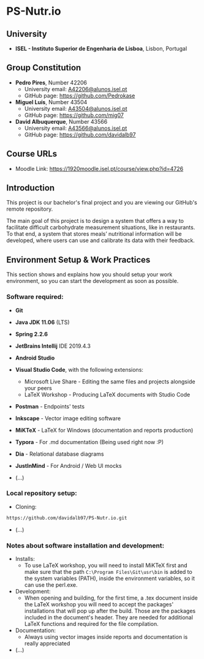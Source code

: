 # PS-Nutr.io

## University

- **ISEL - Instituto Superior de Engenharia de Lisboa**, Lisbon, Portugal 

## Group Constitution

- **Pedro Pires**, Number 42206
  - University email: A42206@alunos.isel.pt
  - GitHub page: https://github.com/Pedrokase
- **Miguel Luís**, Number 43504
  - University email: A43504@alunos.isel.pt
  - GitHub page: https://github.com/mig07
- **David Albuquerque**, Number 43566
  - University email: A43566@alunos.isel.pt
  - GitHub page: https://github.com/davidalb97

## Course URLs

- Moodle Link: https://1920moodle.isel.pt/course/view.php?id=4726

## Introduction

This project is our bachelor's final project and you are viewing our GitHub's remote repository.

The main goal of this project is to design a system that offers a way to facilitate difficult carbohydrate measurement situations, like in restaurants. To that end, a system that stores meals’ nutritional information will be developed, where users can use and calibrate its data with their feedback.

## Environment Setup & Work Practices

This section shows and explains how you should setup your work environment, so you can start the development as soon as possible.

### Software required:

- **Git**

- **Java JDK 11.06** (LTS)
- **Spring 2.2.6**

- **JetBrains Intellij** IDE 2019.4.3
- **Android Studio**
- **Visual Studio Code**, with the following extensions:
  - Microsoft Live Share - Editing the same files and projects alongside your peers
  - LaTeX Workshop - Producing LaTeX documents with Studio Code
- **Postman** - Endpoints' tests
- **Inkscape** - Vector image editing software
- **MiKTeX** - LaTeX for Windows (documentation and reports production)
- **Typora** - For .md documentation (Being used right now :P)
- **Dia** - Relational database diagrams
- **JustInMind** - For Android / Web UI mocks
- (...)

### Local repository setup:

- Cloning:

```xml
https://github.com/davidalb97/PS-Nutr.io.git
```

- (...)

### Notes about software installation and development:

- Installs:
  - To use LaTeX workshop, you will need to install MiKTeX first and make sure that the path ```C:\Program Files\Git\usr\bin``` is added to the system variables (PATH), inside the environment variables, so it can use the perl.exe. 
- Development:
  - When opening and building, for the first time, a .tex document inside the LaTeX workshop you will need to accept the packages' installations that will pop up after the build. Those are the packages included in the document's header. They are needed for additional LaTeX functions and required for the file compilation.
- Documentation:
  - Always using vector images inside reports and documentation is really appreciated
- (...)
